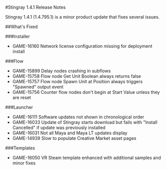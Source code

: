 #Stingray 1.4.1 Release Notes

Stingray 1.4.1 (1.4.795.1) is a minor product update that fixes several issues.

##What's Fixed

###Installer
- GAME-16160 Network license configuration missing for deployment install

###Flow
- GAME-15899 Delay nodes crashing in subflows
- GAME-15758 Flow node Get Unit Boolean always returns false
- GAME-15757 Flow node Spawn Unit at Position always triggers "Spawned" output event
- GAME-15756 Counter flow nodes don't begin at Start Value unless they are reset

###Launcher
- GAME-16111 Software updates not shown in chronological order
- GAME-16033 Update of Stingray starts download but fails with "Install Cancelled" if update was previously installed
- GAME-16031 Not all Maya and Maya LT updates display
- GAME-14939 Slow to populate Creative Market asset pages

###Templates
- GAME-16050 VR Steam template enhanced with additional samples and minor fixes
